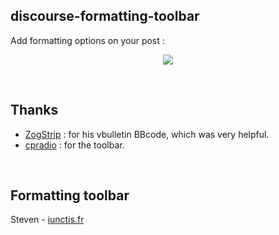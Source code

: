 ## discourse-formatting-toolbar

Add formatting options on your post : 

<div align="center">

![](https://github.com/iunctis/discourse-formatting-toolbar/blob/master/formatting.png)

</div>


<br>

## Thanks

 - [ZogStrip](https://github.com/discourse/vbulletin-bbcode) : for his vbulletin BBcode, which was very helpful.
 - [cpradio](https://github.com/cpradio) : for the toolbar.


<br>

## Formatting toolbar

Steven - [iunctis.fr](http://iunctis.fr)
